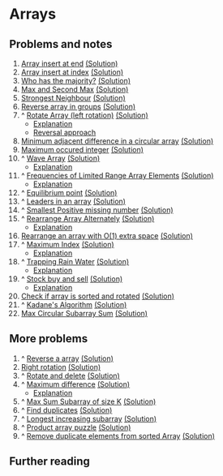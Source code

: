 # Arrays

## Problems and notes
1. [Array insert at end](https://practice.geeksforgeeks.org/problems/array-insert-at-end/1) [(Solution)](https://github.com/thecoducer/GeeksForGeeks_DSA_Course_Solutions/blob/master/Arrays/insert_at_end.cpp)
2. [Array insert at index](https://practice.geeksforgeeks.org/problems/array-insert-at-index/1) [(Solution)](https://github.com/thecoducer/GeeksForGeeks_DSA_Course_Solutions/blob/master/Arrays/insert_at_index.cpp)
3. [Who has the majority?](https://practice.geeksforgeeks.org/problems/who-has-the-majority/1) [(Solution)](https://github.com/thecoducer/GeeksForGeeks_DSA_Course_Solutions/blob/master/Arrays/who_has_majority.cpp)
4. [Max and Second Max](https://practice.geeksforgeeks.org/problems/max-and-second-max/1) [(Solution)](https://github.com/thecoducer/GeeksForGeeks_DSA_Course_Solutions/blob/master/Arrays/max_and_second_max.cpp)
5. [Strongest Neighbour](https://practice.geeksforgeeks.org/problems/strongest-neighbour/1) [(Solution)](https://github.com/thecoducer/GeeksForGeeks_DSA_Course_Solutions/blob/master/Arrays/strongest_neighbor.cpp)
6. [Reverse array in groups](https://practice.geeksforgeeks.org/problems/reverse-array-in-groups0255/1) [(Solution)](https://github.com/thecoducer/GeeksForGeeks_DSA_Course_Solutions/blob/master/Arrays/reverse_array_in_groups.cpp)
7. ^ [Rotate Array (left rotation)](https://practice.geeksforgeeks.org/problems/rotate-array-by-n-elements/1) [(Solution)](https://github.com/thecoducer/GeeksForGeeks_DSA_Course_Solutions/blob/master/Arrays/left_rotate.cpp)
    - [Explanation](https://www.geeksforgeeks.org/array-rotation/)
    - [Reversal approach](https://www.geeksforgeeks.org/c-program-for-reversal-algorithm-for-array-rotation/)
8. [Minimum adjacent difference in a circular array](https://practice.geeksforgeeks.org/problems/minimum-absloute-difference-between-adjacent-elements-in-a-circular-array/1) [(Solution)](https://github.com/thecoducer/GeeksForGeeks_DSA_Course_Solutions/blob/master/Arrays/min_adjacent_diff_circular_arr.cpp)
9. [Maximum occured integer](https://www.geeksforgeeks.org/maximum-occurred-integer-n-ranges/) [(Solution)](https://github.com/thecoducer/GeeksForGeeks_DSA_Course_Solutions/blob/master/Arrays/max_occured_int.cpp)
10. ^ [Wave Array](https://practice.geeksforgeeks.org/problems/wave-array/1) [(Solution)](https://github.com/thecoducer/GeeksForGeeks_DSA_Course_Solutions/blob/master/Arrays/wave_array.cpp)
    - [Explanation](https://www.geeksforgeeks.org/sort-array-wave-form-2/)
11. ^ [Frequencies of Limited Range Array Elements](https://practice.geeksforgeeks.org/problems/frequency-of-array-elements/1) [(Solution)](https://github.com/thecoducer/GeeksForGeeks_DSA_Course_Solutions/blob/master/Arrays/freq_limited_range_arr.cpp)
    - [Explanation](https://www.geeksforgeeks.org/count-frequencies-elements-array-o1-extra-space-time/)
12. ^ [Equilibrium point](https://practice.geeksforgeeks.org/problems/equilibrium-point/1) [(Solution)](https://github.com/thecoducer/GeeksForGeeks_DSA_Course_Solutions/blob/master/Arrays/equilibrium_point.cpp)
13. ^ [Leaders in an array](https://practice.geeksforgeeks.org/problems/leaders-in-an-array/1) [(Solution)](https://github.com/thecoducer/GeeksForGeeks_DSA_Course_Solutions/blob/master/Arrays/leaders.cpp)
14. ^ [Smallest Positive missing number](https://practice.geeksforgeeks.org/problems/smallest-positive-missing-number/1) [(Solution)](https://github.com/thecoducer/GeeksForGeeks_DSA_Course_Solutions/blob/master/Arrays/smallest_pos_missing_num.cpp)
15. ^ [Rearrange Array Alternately](https://practice.geeksforgeeks.org/problems/-rearrange-array-alternately/1) [(Solution)](https://github.com/thecoducer/GeeksForGeeks_DSA_Course_Solutions/blob/master/Arrays/rearrange_array_alternately.cpp)
    - [Explanation](https://www.geeksforgeeks.org/rearrange-array-maximum-minimum-form-set-2-o1-extra-space/)
16. [Rearrange an array with O(1) extra space](https://practice.geeksforgeeks.org/problems/rearrange-an-array-with-o1-extra-space3142/1) [(Solution)](https://github.com/thecoducer/GeeksForGeeks_DSA_Course_Solutions/blob/master/Arrays/rearrange_array_bigo_one.cpp)
17. ^ [Maximum Index](https://practice.geeksforgeeks.org/problems/maximum-index/1) [(Solution)](https://github.com/thecoducer/GeeksForGeeks_DSA_Course_Solutions/blob/master/Arrays/max_index.cpp)
    - [Explanation](https://www.geeksforgeeks.org/given-an-array-arr-find-the-maximum-j-i-such-that-arrj-arri/)
18. ^ [Trapping Rain Water](https://practice.geeksforgeeks.org/problems/trapping-rain-water/0) [(Solution)](https://github.com/thecoducer/GeeksForGeeks_DSA_Course_Solutions/blob/master/Arrays/trapping_rain_water.cpp)
    - [Explanation](https://www.geeksforgeeks.org/trapping-rain-water/)
19. ^ [Stock buy and sell](https://practice.geeksforgeeks.org/problems/stock-buy-and-sell/0) [(Solution)](https://github.com/thecoducer/GeeksForGeeks_DSA_Course_Solutions/blob/master/Arrays/stock_buy_sell.cpp)
    - [Explanation](https://www.geeksforgeeks.org/stock-buy-sell/)
20. [Check if array is sorted and rotated](https://practice.geeksforgeeks.org/problems/check-if-array-is-sorted-and-rotated-clockwise/1) [(Solution)]()
21. ^ [Kadane's Algorithm](https://practice.geeksforgeeks.org/problems/kadanes-algorithm/1) [(Solution)]()
22. [Max Circular Subarray Sum](https://practice.geeksforgeeks.org/problems/max-circular-subarray-sum/1) [(Solution)]()

## More problems
1. ^ [Reverse a array](https://practice.geeksforgeeks.org/problems/reverse-the-string/0) [(Solution)](https://github.com/thecoducer/GeeksForGeeks_DSA_Course_Solutions/blob/master/Arrays/More/reverse_array.c)
2. [Right rotation](https://www.geeksforgeeks.org/reversal-algorithm-right-rotation-array/) [(Solution)](https://github.com/thecoducer/GeeksForGeeks_DSA_Course_Solutions/blob/master/Arrays/More/right_rotate.cpp)
3. ^ [Rotate and delete](https://practice.geeksforgeeks.org/problems/rotate-and-delete/0) [(Solution)]()
4. ^ [Maximum difference](https://practice.geeksforgeeks.org/problems/maximum-difference/0) [(Solution)](https://github.com/thecoducer/GeeksForGeeks_DSA_Course_Solutions/blob/master/Arrays/More/maximum_difference.cpp)
    - [Explanation](https://www.geeksforgeeks.org/maximum-difference-between-two-elements/)
5. ^ [Max Sum Subarray of size K](https://practice.geeksforgeeks.org/problems/max-sum-subarray-of-size-k/0) [(Solution)](https://github.com/thecoducer/GeeksForGeeks_DSA_Course_Solutions/blob/master/Arrays/More/max_sum_window.cpp)
6. ^ [Find duplicates](https://practice.geeksforgeeks.org/problems/find-duplicates-in-an-array/1/) [(Solution)](https://github.com/thecoducer/GeeksForGeeks_DSA_Course_Solutions/blob/master/Arrays/More/find_duplicates.cpp)
7. ^ [Longest increasing subarray](https://practice.geeksforgeeks.org/problems/longest-increasing-subarray/0) [(Solution)](https://github.com/thecoducer/GeeksForGeeks_DSA_Course_Solutions/blob/master/Arrays/More/longest_increasing_subarray.cpp)
8. ^ [Product array puzzle](https://practice.geeksforgeeks.org/problems/product-array-puzzle/0) [(Solution)](https://github.com/thecoducer/GeeksForGeeks_DSA_Course_Solutions/blob/master/Arrays/More/product_array_puzzle.cpp)
9. ^ [Remove duplicate elements from sorted Array](https://practice.geeksforgeeks.org/problems/remove-duplicate-elements-from-sorted-array/1) [(Solution)](https://github.com/thecoducer/GeeksForGeeks_DSA_Course_Solutions/blob/master/Arrays/More/remove_duplicates_sorted_array.cpp)


## Further reading
